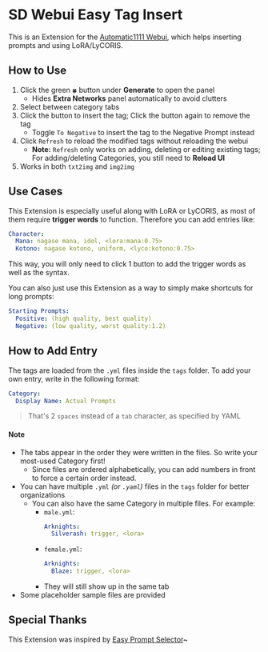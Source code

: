 ﻿# SD Webui Easy Tag Insert
This is an Extension for the [Automatic1111 Webui](https://github.com/AUTOMATIC1111/stable-diffusion-webui), which helps inserting prompts and using LoRA/LyCORIS.

## How to Use
1. Click the green `🍀` button under **Generate** to open the panel
    - Hides **Extra Networks** panel automatically to avoid clutters
2. Select between category tabs
3. Click the button to insert the tag; Click the button again to remove the tag
    - Toggle `To Negative` to insert the tag to the Negative Prompt instead
4. Click `Refresh` to reload the modified tags without reloading the webui
    - **Note:** `Refresh` only works on adding, deleting or editing existing tags; For adding/deleting Categories, you still need to **Reload UI**
5. Works in both `txt2img` and `img2img`

## Use Cases
This Extension is especially useful along with LoRA or LyCORIS, as most of them require **trigger words** to function. 
Therefore you can add entries like:
```yml
Character:
  Mana: nagase mana, idol, <lora:mana:0.75>
  Kotono: nagase kotono, uniform, <lyco:kotono:0.75>
```
This way, you will only need to click 1 button to add the trigger words as well as the syntax.

You can also just use this Extension as a way to simply make shortcuts for long prompts:
```yml
Starting Prompts:
  Positive: (high quality, best quality)
  Negative: (low quality, worst quality:1.2)
```

## How to Add Entry
The tags are loaded from the `.yml` files inside the `tags` folder. To add your own entry, write in the following format:
```yml
Category:
  Display Name: Actual Prompts
```
> That's 2 `spaces` instead of a `tab` character, as specified by YAML

#### Note
- The tabs appear in the order they were written in the files. So write your most-used Category first!
  - Since files are ordered alphabetically, you can add numbers in front to force a certain order instead.
- You can have multiple `.yml` *(or `.yaml`)* files in the `tags` folder for better organizations
  - You can also have the same Category in multiple files. For example:
    - `male.yml`:
        ```yml
        Arknights:
          Silverash: trigger, <lora>
        ```
    - `female.yml`:
        ```yml
        Arknights:
          Blaze: trigger, <lora>
        ```
    - They will still show up in the same tab
- Some placeholder sample files are provided

## Special Thanks
This Extension was inspired by [Easy Prompt Selector](https://github.com/blue-pen5805/sdweb-easy-prompt-selector)~